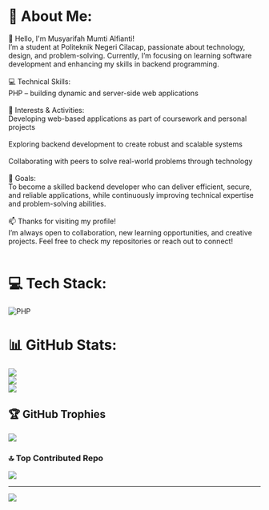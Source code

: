 # 💫 About Me:
👋 Hello, I'm Musyarifah Mumti Alfianti!<br>I’m a student at Politeknik Negeri Cilacap, passionate about technology, design, and problem-solving. Currently, I’m focusing on learning software development and enhancing my skills in backend programming.<br><br>💻 Technical Skills:<br>PHP – building dynamic and server-side web applications<br><br>🚀 Interests & Activities:<br>Developing web-based applications as part of coursework and personal projects<br><br>Exploring backend development to create robust and scalable systems<br><br>Collaborating with peers to solve real-world problems through technology<br><br>🎯 Goals:<br>To become a skilled backend developer who can deliver efficient, secure, and reliable applications, while continuously improving technical expertise and problem-solving abilities.<br><br>📫 Thanks for visiting my profile!<br>I’m always open to collaboration, new learning opportunities, and creative projects. Feel free to check my repositories or reach out to connect!<br><br>


# 💻 Tech Stack:
![PHP](https://img.shields.io/badge/php-%23777BB4.svg?style=for-the-badge&logo=php&logoColor=white)
# 📊 GitHub Stats:
![](https://github-readme-stats.vercel.app/api?username=MusyarifahMa&theme=aura&hide_border=false&include_all_commits=true&count_private=false)<br/>
![](https://nirzak-streak-stats.vercel.app/?user=MusyarifahMa&theme=aura&hide_border=false)<br/>
![](https://github-readme-stats.vercel.app/api/top-langs/?username=MusyarifahMa&theme=aura&hide_border=false&include_all_commits=true&count_private=false&layout=compact)

## 🏆 GitHub Trophies
![](https://github-profile-trophy.vercel.app/?username=MusyarifahMa&theme=radical&no-frame=false&no-bg=true&margin-w=4)

### 🔝 Top Contributed Repo
![](https://github-contributor-stats.vercel.app/api?username=MusyarifahMa&limit=5&theme=dark&combine_all_yearly_contributions=true)

---
[![](https://visitcount.itsvg.in/api?id=MusyarifahMa&icon=0&color=0)](https://visitcount.itsvg.in)

<!-- Proudly created with GPRM ( https://gprm.itsvg.in ) -->

